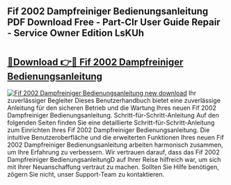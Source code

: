 ## Fif 2002 Dampfreiniger Bedienungsanleitung PDF Download Free - Part-CIr User Guide Repair - Service Owner Edition LsKUh

# <h2><a href="http://df2r9s.blite.top/?on=Fif+2002+Dampfreiniger+Bedienungsanleitung">🔗Download 👉🔴 Fif 2002 Dampfreiniger Bedienungsanleitung</a></h2>

[![Fif 2002 Dampfreiniger Bedienungsanleitung new download](https://i.imgur.com/lujVjoI.png)](http://df2r9s.blite.top/?on=Fif+2002+Dampfreiniger+Bedienungsanleitung)
Ihr zuverlässiger Begleiter Dieses Benutzerhandbuch bietet eine zuverlässige Anleitung für den sicheren Betrieb und die Wartung Ihres neuen Fif 2002 Dampfreiniger Bedienungsanleitung. Schritt-für-Schritt-Anleitung Auf den folgenden Seiten finden Sie eine detaillierte Schritt-für-Schritt-Anleitung zum Einrichten Ihres Fif 2002 Dampfreiniger Bedienungsanleitung. Die intuitive Benutzeroberfläche und die erweiterten Funktionen Ihres neuen Fif 2002 Dampfreiniger Bedienungsanleitung arbeiten harmonisch zusammen, um Ihre Erfahrung zu verbessern. Wir vertrauen darauf, dass das Fif 2002 Dampfreiniger BedienungsanleitungD auf Ihrer Reise hilfreich war, um sich mit Ihrer Neuanschaffung vertraut zu machen. Sollten Sie Hilfe benötigen, zögern Sie nicht, unser Support-Team zu kontaktieren.
